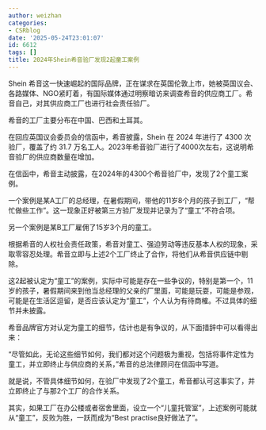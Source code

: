 ```yaml
---
author: weizhan
categories:
- CSRblog
date: '2025-05-24T23:01:07'
id: 6612
tags: []
title: 2024年Shein希音验厂发现2起童工案例
---
```


Shein
希音这一快速崛起的国际品牌，正在谋求在英国伦敦上市，她被英国议会、各路媒体、NGO紧盯着，有国际媒体通过明察暗访来调查希音的供应商工厂。希音自己，对其供应商工厂也进行社会责任验厂。

希音的工厂主要分布在中国、巴西和土耳其。

在回应英国议会委员会的信函中，希音披露，Shein 在 2024 年进行了 4300 次验厂，覆盖了约 31.7
万名工人。2023年希音验厂进行了4000次左右，这说明希音验厂的供应商数量在增加。

在信函中，希音主动披露，在2024年的4300个希音验厂中，发现了2个童工案例。

一个案例是某A工厂的总经理，在暑假期间，带他的11岁8个月的孩子到工厂，“帮忙做些工作”。这一现象正好被第三方验厂发现并记录为了“童工”不符合项。

另一个案例是某B工厂雇佣了15岁3个月的童工。

根据希音的人权社会责任政策，希音对童工、强迫劳动等违反基本人权的现象，采取零容忍处理。希音立即与上述2个工厂终止了合作，将他们从希音供应链中剔除。

这2起被认定为“童工”的案例，实际中可能是存在一些争议的，特别是第一个，11岁的孩子，暑假期间来到他当总经理的父亲的厂里面，可能是玩耍，可能是参观，可能是在生活区逗留，是否应该认定为“童工”，个人认为有待商榷。不过具体的细节并未披露。

希音品牌官方对认定为童工的细节，估计也是有争议的，从下面措辞中可以看得出来：

“尽管如此，无论这些细节如何，我们都对这个问题极为重视，包括将事件定性为童工，并立即终止与供应商的关系，”希音的总法律顾问在信函中写道。

就是说，不管具体细节如何，在验厂中发现了2个童工，希音都认可这事实了，并立即终止了与那2个工厂的合作关系。

其实，如果工厂在办公楼或者宿舍里面，设立一个“儿童托管室”，上述案例可能就从“童工”，反败为胜，一跃而成为“Best practise良好做法了”。

